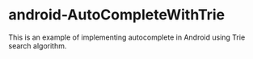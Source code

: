 # android-AutoCompleteWithTrie
This is an example of implementing autocomplete in Android using Trie search algorithm. 
